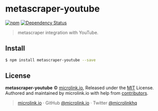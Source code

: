 # metascraper-youtube

[![npm](https://img.shields.io/npm/v/metascraper-youtube.svg?style=flat-square)](https://www.npmjs.com/package/metascraper-youtube)
[![Dependency Status](https://david-dm.org/microlinkhq/metascraper.svg?path=packages/metascraper-youtube&style=flat-square)](https://david-dm.org/microlinkhq/metascraper?path=packages/metascraper-youtube)

> metascraper integration with YouTube.

## Install

```bash
$ npm install metascraper-youtube --save
```

## License

**metascraper-youtube** © [microlink.io](https://microlink.io), Released under the [MIT](https://github.com/microlinkhq/metascraper-youtube/blob/master/LICENSE.md) License.<br>
Authored and maintained by microlink.io with help from [contributors](https://github.com/microlinkhq/metascraper-youtube/contributors).

> [microlink.io](https://microlink.io) · GitHub [@microlink.io](https://github.com/microlinkhq) · Twitter [@microlinkhq](https://twitter.com/microlinkhq)
